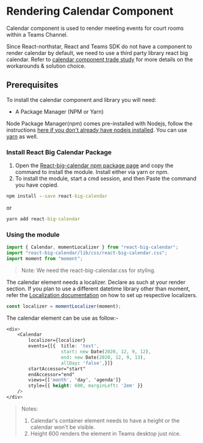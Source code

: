 # Rendering Calendar Component

Calendar component is used to render meeting events for court rooms within a Teams Channel.

Since React-northstar, React and Teams SDK do not have a component to render calendar by default, we need to use a third
party library react big calendar. Refer to [calendar component trade study](../../trade-studies/calendar-component.md) for
more details on the workarounds & solution choice.

## Prerequisites

To install the calendar component and library you will need:

- A Package Manager (NPM or Yarn)

Node Package Manager(npm) comes pre-installed with Nodejs, follow the instructions [here if you don't already have
nodejs installed](https://nodejs.org/en/download/). You can use [yarn](https://classic.yarnpkg.com/en/docs/install/) as
well.

### Install React Big Calendar Package

1. Open the [React-big-calendar npm package page](https://www.npmjs.com/package/react-big-calendar) and copy the command
   to install the module. Install either via yarn or npm.
2. To install the module, start a cmd session, and then Paste the command you have copied.

```cmd
npm install --save react-big-calendar
```

or

```cmd
yarn add react-big-calendar
```

### Using the module

```typescript
import { Calendar, momentLocalizer } from "react-big-calendar";
import "react-big-calendar/lib/css/react-big-calendar.css";
import moment from "moment";
```

> Note: We need the react-big-calendar.css for styling.

The calendar element needs a localizer. Declare as such at your render section. If you plan to use a different datetime
library other than moment, refer the [Localization documentation](https://www.npmjs.com/package/react-big-calendar) on
how to set up respective localizers.

```typescript
const localizer = momentLocalizer(moment);
```

The calendar element can be use as follow:-

```css
<div>
    <Calendar
        localizer={localizer}
        events={[{  title: 'test',
                    start: new Date(2020, 12, 9, 12),
                    end: new Date(2020, 12, 9, 13),
                    allDay: 'false',}]}
        startAccessor="start"
        endAccessor="end"
        views={['month', 'day', 'agenda']}
        style={{ height: 600, marginLeft: '2em' }}
    />
</div>
```

> Notes:
>
> 1. Calendar's container element needs to have a height or the calendar won't be visible.
> 1. Height 600 renders the element in Teams desktop just nice.
